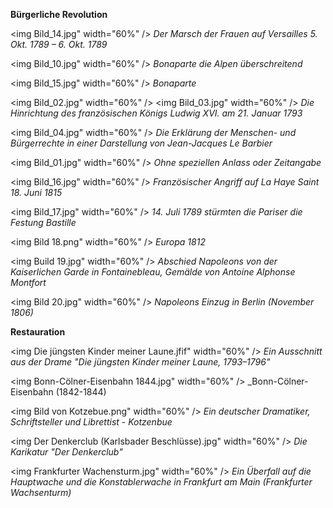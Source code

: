 **Bürgerliche Revolution**

<img Bild_14.jpg" width="60%" />
_Der Marsch der Frauen auf Versailles 5. Okt. 1789 – 6. Okt. 1789_


<img Bild_10.jpg" width="60%" />
_Bonaparte die Alpen überschreitend_


<img Bild_15.jpg" width="60%" />
_Bonaparte_


<img Bild_02.jpg" width="60%" />
<img Bild_03.jpg" width="60%" />
_Die Hinrichtung des französischen Königs Ludwig XVI. am 21. Januar 1793_


<img Bild_04.jpg" width="60%" />
_Die Erklärung der Menschen- und Bürgerrechte in einer Darstellung von Jean-Jacques Le Barbier_


<img Bild_01.jpg" width="60%" />
_Ohne speziellen Anlass oder Zeitangabe_


<img Bild_16.jpg" width="60%" />
_Französischer Angriff auf La Haye Saint 18. Juni 1815_


<img Bild_17.jpg" width="60%" />
_14. Juli 1789 stürmten die Pariser die Festung Bastille_


<img Bild 18.png" width="60%" />
_Europa 1812_


<img Build 19.jpg" width="60%" />
_Abschied Napoleons von der Kaiserlichen Garde in Fontainebleau, Gemälde von Antoine Alphonse Montfort_


<img Bild 20.jpg" width="60%" />
_Napoleons Einzug in Berlin (November 1806)_



**Restauration**

<img Die jüngsten Kinder meiner Laune.jfif" width="60%" />
_Ein Ausschnitt aus der Drame "Die jüngsten Kinder meiner Laune, 1793–1796"_


<img Bonn-Cölner-Eisenbahn 1844.jpg" width="60%" />
_Bonn-Cölner-Eisenbahn (1842-1844)


<img Bild von Kotzebue.png" width="60%" />
_Ein deutscher Dramatiker, Schriftsteller und Librettist - Kotzenbue_


<img Der Denkerclub (Karlsbader Beschlüsse).jpg" width="60%" />
_Die Karikatur "Der Denkerclub"_


<img Frankfurter Wachensturm.jpg" width="60%" />
_Ein Überfall auf die Hauptwache und die Konstablerwache in Frankfurt am Main (Frankfurter Wachsenturm)_

